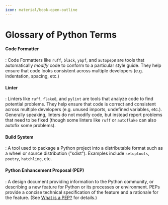 ```yaml
---
icon: material/book-open-outline
---
```

# Glossary of Python Terms

#### Code Formatter

:   Code Formatters like `ruff`, `black`, `yapf`, and `autopep8` are tools that
    automatically *modify* code to conform to a particular style guide. They
    help ensure that code looks consistent across multiple developers (e.g.
    indentation, spacing, etc.)

#### Linter

:   Linters like `ruff`, `flake8`, and `pylint` are tools that analyze code to
    find potential problems. They help ensure that code is correct and
    consistent across multiple developers (e.g. unused imports, undefined
    variables, etc.).  Generally speaking, linters do not modify code, but
    instead report problems that need to be fixed (though some linters like
    `ruff` or `autoflake` can also autofix some problems).

#### Build System

:   A tool used to package a Python project into a distributable format such
    as a wheel or source distribution ("sdist").
    Examples include `setuptools`, `poetry`, `hatchling`, etc.

#### Python Enhancement Proposal (PEP)

:  A design document providing information to the Python community, or
    describing a new feature for Python or its processes or environment.  PEPs
    provide a concise technical specification of the feature and a rationale for
    the feature. (See [What is a
    PEP?](https://peps.python.org/pep-0001/#what-is-a-pep) for details.)
